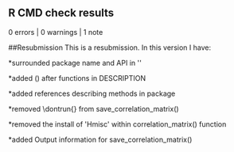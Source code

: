 ## R CMD check results

0 errors | 0 warnings | 1 note

##Resubmission
This is a resubmission.  In this version I have:

*surrounded package name and API in ''

*added () after functions in DESCRIPTION

*added references describing methods in package

*removed \dontrun{} from save_correlation_matrix()

*removed the install of 'Hmisc' within correlation_matrix() function

*added Output information for save_correlation_matrix()


